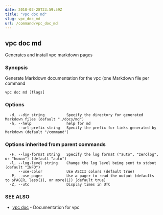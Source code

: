 ```yaml
---
date: 2018-02-28T23:59:59Z
title: "vpc doc md"
slug: vpc_doc_md
url: /command/vpc_doc_md
---
```

## vpc doc md

Generates and install vpc markdown pages

### Synopsis


Generate Markdown documentation for the vpc (one
Markdown file per command

```
vpc doc md [flags]
```

### Options

```
  -d, --dir string          Specify the directory for generated Markdown files (default "./docs/md")
  -h, --help                help for md
      --url-prefix string   Specify the prefix for links generated by Markdown (default "/command")
```

### Options inherited from parent commands

```
  -F, --log-format string   Specify the log format ("auto", "zerolog", or "human") (default "auto")
  -l, --log-level string    Change the log level being sent to stdout (default "INFO")
      --use-color           Use ASCII colors (default true)
  -P, --use-pager           Use a pager to read the output (defaults to $PAGER, less(1), or more(1)) (default true)
  -Z, --utc                 Display times in UTC
```

### SEE ALSO
* [vpc doc](/command/vpc_doc)	 - Documentation for vpc

